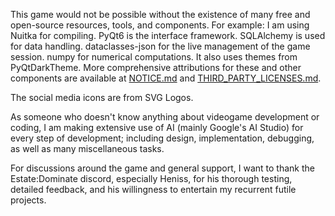 This game would not be possible without the existence of many free and open-source resources, tools, and components. For example: 
I am using Nuitka for compiling. PyQt6 is the interface framework. SQLAlchemy is used for data handling. dataclasses-json for the live management of the game session. numpy for numerical computations. It also uses themes from PyQtDarkTheme.
More comprehensive attributions for these and other components are available at <a href='file:NOTICE.md'>NOTICE.md</a> and <a href='file:THIRD_PARTY_LICENSES.md'>THIRD_PARTY_LICENSES.md</a>.

The social media icons are from SVG Logos.

As someone who doesn't know anything about videogame development or coding, I am making extensive use of AI (mainly Google's AI Studio) for every step of development; including design, implementation, debugging, as well as many miscellaneous tasks.

For discussions around the game and general support, I want to thank the Estate:Dominate discord, especially Heniss, for his thorough testing, detailed feedback, and his willingness to entertain my recurrent futile projects.